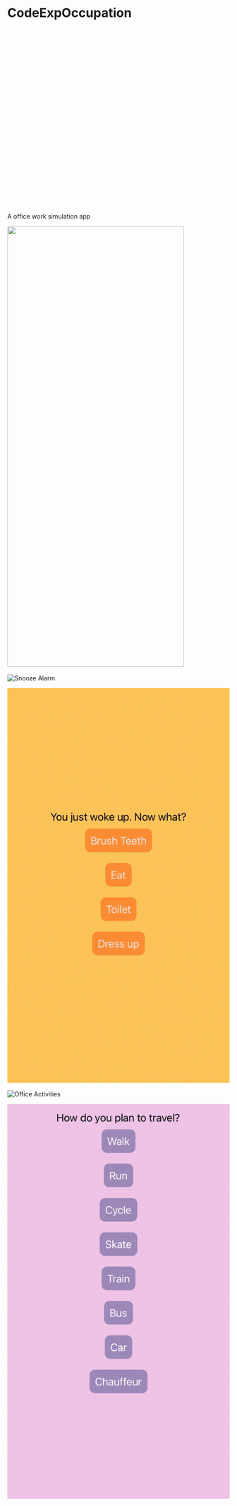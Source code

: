 # CodeExpOccupation

<img src="/ReadMeImages/OccupationLogo.gif" width="400" height="400">

A office work simulation app

<img src="/ReadMeImages/SnoozeGif.gif" width="400" height="1000">

![Snooze Alarm](/ReadMeImages/SnoozeGif.gif)
 
![Preparing for work](/ReadMeImages/MorningGif.gif)
 
![Office Activities](/ReadMeImages/OfficeWork.gif)
 
![Home after work](/ReadMeImages/ComeHomeGif.gif) 
